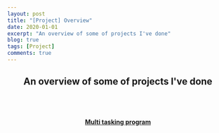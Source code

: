 ```yaml
---
layout: post
title: "[Project] Overview"
date: 2020-01-01
excerpt: "An overview of some of projects I've done"
blog: true
tags: [Project]
comments: true
---
```


<h2 align="center">
    An overview of some of projects I've done
</h2> 
<br><br>
<div align="center">
    <h4>
        <a href="https://hieuhdh.github.io/deuteri/Multi-tasking-program/" class="btn btn-success">Multi tasking program</a> 
    </h4>
</div>
